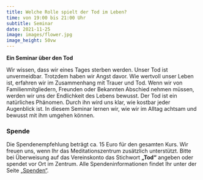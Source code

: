 ```yaml
---
title: Welche Rolle spielt der Tod im Leben?
time: von 19:00 bis 21:00 Uhr
subtitle: Seminar
date: 2021-11-25
image: images/flower.jpg
image_height: 50vw
---
```

**Ein Seminar über den Tod**

Wir wissen, dass wir eines Tages sterben werden. Unser Tod ist unvermeidbar. Trotzdem haben wir Angst davor. Wie wertvoll unser Leben ist, erfahren wir im Zusammenhang mit Trauer und Tod. Wenn wir von Familienmitgliedern, Freunden oder Bekannten Abschied nehmen müssen, werden wir uns der Endlichkeit des Lebens bewusst. Der Tod ist ein natürliches Phänomen. Durch ihn wird uns klar, wie kostbar jeder Augenblick ist. In diesem Seminar lernen wir, wie wir im Alltag achtsam und bewusst mit ihm umgehen können.

### Spende
Die Spendenempfehlung beträgt ca. 15 Euro für den gesamten Kurs. Wir freuen uns, wenn Ihr das Meditationszentrum zusätzlich unterstützt. Bitte bei Überweisung auf das Vereinskonto das Stichwort **„Tod“** angeben oder spendet vor Ort im Zentrum. Alle Spendeninformationen findet Ihr unter der Seite [„Spenden“](spenden.html).
